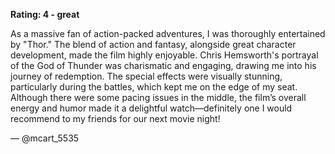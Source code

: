 **Rating: 4 - great**

As a massive fan of action-packed adventures, I was thoroughly entertained by "Thor." The blend of action and fantasy, alongside great character development, made the film highly enjoyable. Chris Hemsworth's portrayal of the God of Thunder was charismatic and engaging, drawing me into his journey of redemption. The special effects were visually stunning, particularly during the battles, which kept me on the edge of my seat. Although there were some pacing issues in the middle, the film’s overall energy and humor made it a delightful watch—definitely one I would recommend to my friends for our next movie night! 

— @mcart_5535